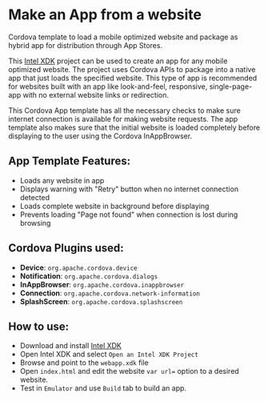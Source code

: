 Make an App from a website
==========================

Cordova template to load a mobile optimized website and package as hybrid app for distribution through App Stores.

This [Intel XDK](http://xdk.intel.com) project can be used to create an app for any mobile optimized website. The project uses Cordova APIs to package into a native app that just loads the specified website. This type of app is recommended for websites built with an app like look-and-feel, responsive, single-page-app with no external website links or redirection. 

This Cordova App template has all the necessary checks to make sure internet connection is available for making website requests. The app template also makes sure that the initial website is loaded completely before displaying to the user using the Cordova InAppBrowser.

App Template Features:
-
- Loads any website in app
- Displays warning with "Retry" button when no internet connection detected
- Loads complete website in background before displaying
- Prevents loading "Page not found" when connection is lost during browsing


Cordova Plugins used:
-
- **Device**: `org.apache.cordova.device`
- **Notification**: `org.apache.cordova.dialogs`
- **InAppBrowser**: `org.apache.cordova.inappbrowser`
- **Connection**: `org.apache.cordova.network-information`
- **SplashScreen**: `org.apache.cordova.splashscreen`

How to use:
-
- Download and install [Intel XDK](http://xdk.intel.com)
- Open Intel XDK and select `Open an Intel XDK Project`
- Browse and point to the `webapp.xdk` file
- Open `index.html` and edit the website `var url=` option to a desired website.
- Test in `Emulator` and use `Build` tab to build an app.
